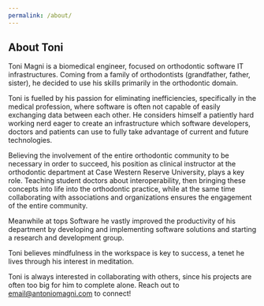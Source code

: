 ```yaml
---
permalink: /about/
---
```


## About Toni

Toni Magni is a biomedical engineer, focused on orthodontic software IT
infrastructures. Coming from a family of orthodontists (grandfather, father,
sister), he decided to use his skills primarily in the orthodontic domain.

Toni is fuelled by his passion for eliminating inefficiencies, specifically in
the medical profession, where software is often not capable of easily exchanging
data between each other. He considers himself a patiently hard working nerd
eager to create an infrastructure which software developers, doctors and
patients can use to fully take advantage of current and future technologies. 

Believing the involvement of the entire orthodontic community to be necessary in
order to succeed, his position as clinical instructor at the orthodontic
department at Case Western Reserve University, plays a key role. Teaching
student doctors about interoperability, then bringing these concepts into life
into the orthodontic practice, while at the same time collaborating with
associations and organizations ensures the engagement of the entire community.

Meanwhile at tops Software he vastly improved the productivity of his department
by developing and implementing software solutions and starting a research and
development group.

Toni believes mindfulness in the workspace is key to success, a tenet he lives
through his interest in meditation.

Toni is always interested in collaborating with others, since his projects are
often too big for him to complete alone. Reach out to
[email@antoniomagni.com](mailto:email@antoniomagni.com) to connect!